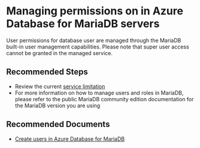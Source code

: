 <properties
    pageTitle="Feature differences between MariaDB PaaS and standalone MariaDB"
    description="Feature differences between MariaDB PaaS and standalone MariaDB"
    service="microsoft.dbformariadb"
    resource="servers"
    authors="ajlam"
    ms.author="andrela"
    displayOrder="380"
    selfHelpType="generic"
    supportTopicIds="32640127"
    resourceTags="servers, databases"
    productPesIds="16617"
    cloudEnvironments="public, Fairfax"
    articleId="ebb29a6e-81e5-475d-9a8c-4db48814ca82"
/>

# Managing permissions on in Azure Database for MariaDB servers

User permissions for database user are managed through the MariaDB built-in user management capabilities. Please note that super user access cannot be granted in the managed service.

## **Recommended Steps**

* Review the current [service limitation](https://docs.microsoft.com/azure/mariadb/concepts-limits)
* For more information on how to manage users and roles in MariaDB, please refer to the public MariaDB community edition documentation for the MariaDB version you are using

## **Recommended Documents**

* [Create users in Azure Database for MariaDB](https://docs.microsoft.com/azure/mariadb/howto-create-users)
